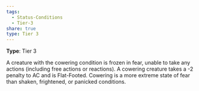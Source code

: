 ```yaml
---
tags:
  - Status-Conditions
  - Tier-3
share: true
type: Tier 3
---
```


**Type**: Tier 3

A creature with the cowering condition is frozen in fear, unable to take any actions (including free actions or reactions). A cowering creature takes a -2 penalty to AC and is Flat-Footed. Cowering is a more extreme state of fear than shaken, frightened, or panicked conditions.